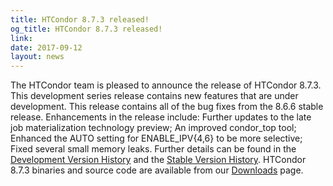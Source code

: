 ```yaml
---
title: HTCondor 8.7.3 released!
og_title: HTCondor 8.7.3 released!
link: 
date: 2017-09-12
layout: news
---
```


The HTCondor team is pleased to announce the release of HTCondor 8.7.3. This development series release contains new features that are under development. This release contains all of the bug fixes from the 8.6.6 stable release.  Enhancements in the release include: Further updates to the late job materialization technology preview; An improved condor_top tool; Enhanced the AUTO setting for ENABLE_IPV{4,6} to be more selective; Fixed several small memory leaks.  Further details can be found in the <a href="http://htcondor.org/manual/v8.7.3/11_2Development_Release.html"> Development Version History</a> and the <a href="http://htcondor.org/manual/v8.7.3/11_4Stable_Release.html"> Stable Version History</a>. HTCondor 8.7.3 binaries and source code are available from our <a href="http://htcondor.org/downloads/">Downloads</a> page. 
